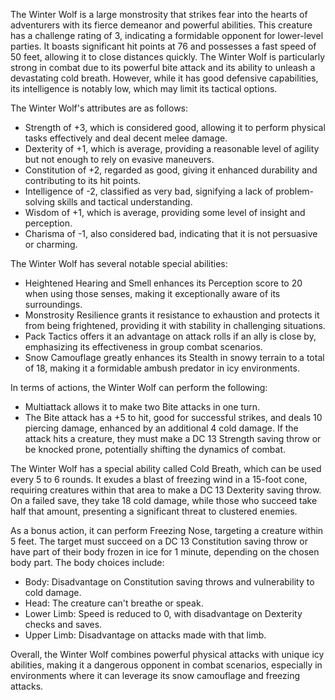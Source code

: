 The Winter Wolf is a large monstrosity that strikes fear into the hearts of adventurers with its fierce demeanor and powerful abilities. This creature has a challenge rating of 3, indicating a formidable opponent for lower-level parties. It boasts significant hit points at 76 and possesses a fast speed of 50 feet, allowing it to close distances quickly. The Winter Wolf is particularly strong in combat due to its powerful bite attack and its ability to unleash a devastating cold breath. However, while it has good defensive capabilities, its intelligence is notably low, which may limit its tactical options. 

The Winter Wolf's attributes are as follows: 
- Strength of +3, which is considered good, allowing it to perform physical tasks effectively and deal decent melee damage.
- Dexterity of +1, which is average, providing a reasonable level of agility but not enough to rely on evasive maneuvers.
- Constitution of +2, regarded as good, giving it enhanced durability and contributing to its hit points.
- Intelligence of -2, classified as very bad, signifying a lack of problem-solving skills and tactical understanding.
- Wisdom of +1, which is average, providing some level of insight and perception.
- Charisma of -1, also considered bad, indicating that it is not persuasive or charming.

The Winter Wolf has several notable special abilities:
- Heightened Hearing and Smell enhances its Perception score to 20 when using those senses, making it exceptionally aware of its surroundings.
- Monstrosity Resilience grants it resistance to exhaustion and protects it from being frightened, providing it with stability in challenging situations.
- Pack Tactics offers it an advantage on attack rolls if an ally is close by, emphasizing its effectiveness in group combat scenarios.
- Snow Camouflage greatly enhances its Stealth in snowy terrain to a total of 18, making it a formidable ambush predator in icy environments.

In terms of actions, the Winter Wolf can perform the following:
- Multiattack allows it to make two Bite attacks in one turn.
- The Bite attack has a +5 to hit, good for successful strikes, and deals 10 piercing damage, enhanced by an additional 4 cold damage. If the attack hits a creature, they must make a DC 13 Strength saving throw or be knocked prone, potentially shifting the dynamics of combat.

The Winter Wolf has a special ability called Cold Breath, which can be used every 5 to 6 rounds. It exudes a blast of freezing wind in a 15-foot cone, requiring creatures within that area to make a DC 13 Dexterity saving throw. On a failed save, they take 18 cold damage, while those who succeed take half that amount, presenting a significant threat to clustered enemies.

As a bonus action, it can perform Freezing Nose, targeting a creature within 5 feet. The target must succeed on a DC 13 Constitution saving throw or have part of their body frozen in ice for 1 minute, depending on the chosen body part. The body choices include:
- Body: Disadvantage on Constitution saving throws and vulnerability to cold damage.
- Head: The creature can't breathe or speak.
- Lower Limb: Speed is reduced to 0, with disadvantage on Dexterity checks and saves.
- Upper Limb: Disadvantage on attacks made with that limb.

Overall, the Winter Wolf combines powerful physical attacks with unique icy abilities, making it a dangerous opponent in combat scenarios, especially in environments where it can leverage its snow camouflage and freezing attacks.